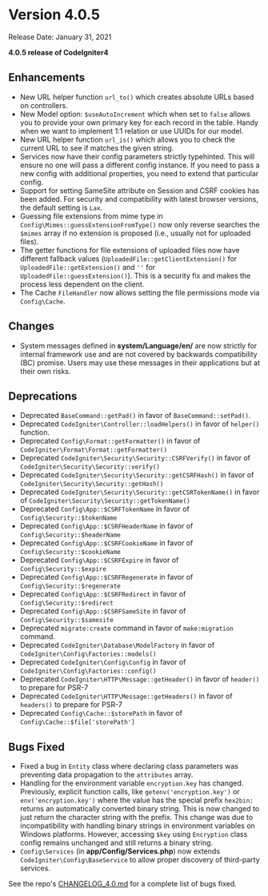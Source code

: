# Version 4.0.5

Release Date: January 31, 2021

**4.0.5 release of CodeIgniter4**

<div class="contents" local="" depth="2">

</div>

## Enhancements

- New URL helper function `url_to()` which creates absolute URLs based
  on controllers.
- New Model option: `$useAutoIncrement` which when set to `false` allows
  you to provide your own primary key for each record in the table.
  Handy when we want to implement 1:1 relation or use UUIDs for our
  model.
- New URL helper function `url_is()` which allows you to check the
  current URL to see if matches the given string.
- Services now have their config parameters strictly typehinted. This
  will ensure no one will pass a different config instance. If you need
  to pass a new config with additional properties, you need to extend
  that particular config.
- Support for setting SameSite attribute on Session and CSRF cookies has
  been added. For security and compatibility with latest browser
  versions, the default setting is `Lax`.
- Guessing file extensions from mime type in
  `Config\Mimes::guessExtensionFromType()` now only reverse searches the
  `$mimes` array if no extension is proposed (i.e., usually not for
  uploaded files).
- The getter functions for file extensions of uploaded files now have
  different fallback values (`UploadedFile::getClientExtension()` for
  `UploadedFile::getExtension()` and `''` for
  `UploadedFile::guessExtension()`). This is a security fix and makes
  the process less dependent on the client.
- The Cache `FileHandler` now allows setting the file permissions mode
  via `Config\Cache`.

## Changes

- System messages defined in **system/Language/en/** are now strictly
  for internal framework use and are not covered by backwards
  compatibility (BC) promise. Users may use these messages in their
  applications but at their own risks.

## Deprecations

- Deprecated `BaseCommand::getPad()` in favor of
  `BaseCommand::setPad()`.
- Deprecated `CodeIgniter\Controller::loadHelpers()` in favor of
  `helper()` function.
- Deprecated `Config\Format::getFormatter()` in favor of
  `CodeIgniter\Format\Format::getFormatter()`
- Deprecated `CodeIgniter\Security\Security::CSRFVerify()` in favor of
  `CodeIgniter\Security\Security::verify()`
- Deprecated `CodeIgniter\Security\Security::getCSRFHash()` in favor of
  `CodeIgniter\Security\Security::getHash()`
- Deprecated `CodeIgniter\Security\Security::getCSRTokenName()` in favor
  of `CodeIgniter\Security\Security::getTokenName()`
- Deprecated `Config\App::$CSRFTokenName` in favor of
  `Config\Security::$tokenName`
- Deprecated `Config\App::$CSRFHeaderName` in favor of
  `Config\Security::$headerName`
- Deprecated `Config\App::$CSRFCookieName` in favor of
  `Config\Security::$cookieName`
- Deprecated `Config\App::$CSRFExpire` in favor of
  `Config\Security::$expire`
- Deprecated `Config\App::$CSRFRegenerate` in favor of
  `Config\Security::$regenerate`
- Deprecated `Config\App::$CSRFRedirect` in favor of
  `Config\Security::$redirect`
- Deprecated `Config\App::$CSRFSameSite` in favor of
  `Config\Security::$samesite`
- Deprecated `migrate:create` command in favor of `make:migration`
  command.
- Deprecated `CodeIgniter\Database\ModelFactory` in favor of
  `CodeIgniter\Config\Factories::models()`
- Deprecated `CodeIgniter\Config\Config` in favor of
  `CodeIgniter\Config\Factories::config()`
- Deprecated `CodeIgniter\HTTP\Message::getHeader()` in favor of
  `header()` to prepare for PSR-7
- Deprecated `CodeIgniter\HTTP\Message::getHeaders()` in favor of
  `headers()` to prepare for PSR-7
- Deprecated `Config\Cache::$storePath` in favor of
  `Config\Cache::$file['storePath']`

## Bugs Fixed

- Fixed a bug in `Entity` class where declaring class parameters was
  preventing data propagation to the `attributes` array.
- Handling for the environment variable `encryption.key` has changed.
  Previously, explicit function calls, like `getenv('encryption.key')`
  or `env('encryption.key')` where the value has the special prefix
  `hex2bin:` returns an automatically converted binary string. This is
  now changed to just return the character string with the prefix. This
  change was due to incompatibility with handling binary strings in
  environment variables on Windows platforms. However, accessing `$key`
  using `Encryption` class config remains unchanged and still returns a
  binary string.
- `Config\Services` (in **app/Config/Services.php**) now extends
  `CodeIgniter\Config\BaseService` to allow proper discovery of
  third-party services.

See the repo's
[CHANGELOG_4.0.md](https://github.com/codeigniter4/CodeIgniter4/blob/develop/changelogs/CHANGELOG_4.0.md)
for a complete list of bugs fixed.
